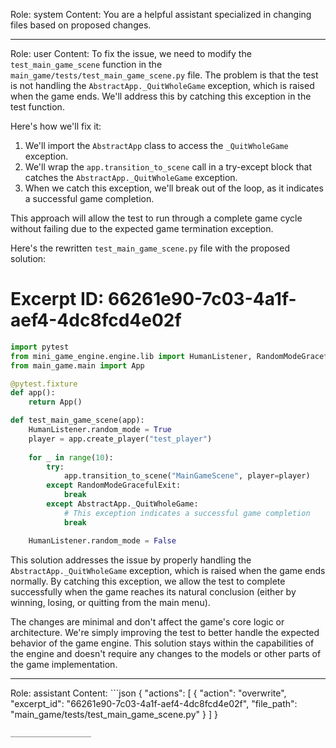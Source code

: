 Role: system
Content: You are a helpful assistant specialized in changing files based on proposed changes.
__________________
Role: user
Content: To fix the issue, we need to modify the `test_main_game_scene` function in the `main_game/tests/test_main_game_scene.py` file. The problem is that the test is not handling the `AbstractApp._QuitWholeGame` exception, which is raised when the game ends. We'll address this by catching this exception in the test function.

Here's how we'll fix it:

1. We'll import the `AbstractApp` class to access the `_QuitWholeGame` exception.
2. We'll wrap the `app.transition_to_scene` call in a try-except block that catches the `AbstractApp._QuitWholeGame` exception.
3. When we catch this exception, we'll break out of the loop, as it indicates a successful game completion.

This approach will allow the test to run through a complete game cycle without failing due to the expected game termination exception.

Here's the rewritten `test_main_game_scene.py` file with the proposed solution:

# Excerpt ID: 66261e90-7c03-4a1f-aef4-4dc8fcd4e02f
```python main_game/tests/test_main_game_scene.py
import pytest
from mini_game_engine.engine.lib import HumanListener, RandomModeGracefulExit, AbstractApp
from main_game.main import App

@pytest.fixture
def app():
    return App()

def test_main_game_scene(app):
    HumanListener.random_mode = True
    player = app.create_player("test_player")
    
    for _ in range(10):
        try:
            app.transition_to_scene("MainGameScene", player=player)
        except RandomModeGracefulExit:
            break
        except AbstractApp._QuitWholeGame:
            # This exception indicates a successful game completion
            break

    HumanListener.random_mode = False
```

This solution addresses the issue by properly handling the `AbstractApp._QuitWholeGame` exception, which is raised when the game ends normally. By catching this exception, we allow the test to complete successfully when the game reaches its natural conclusion (either by winning, losing, or quitting from the main menu).

The changes are minimal and don't affect the game's core logic or architecture. We're simply improving the test to better handle the expected behavior of the game engine. This solution stays within the capabilities of the engine and doesn't require any changes to the models or other parts of the game implementation.
__________________
Role: assistant
Content: ```json
{
  "actions": [
    {
      "action": "overwrite",
      "excerpt_id": "66261e90-7c03-4a1f-aef4-4dc8fcd4e02f",
      "file_path": "main_game/tests/test_main_game_scene.py"
    }
  ]
}
```
__________________
